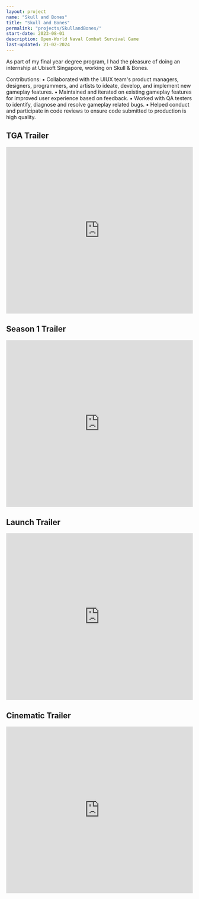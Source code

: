 ```yaml
---
layout: project
name: "Skull and Bones"
title: "Skull and Bones"
permalink: "projects/SkullandBones/"
start-date: 2023-08-01
description: Open-World Naval Combat Survival Game
last-updated: 21-02-2024
---
```


As part of my final year degree program, I had the pleasure of doing an internship at Ubisoft Singapore, working on Skull & Bones.

Contributions: 
▪ Collaborated with the UIUX team's product managers, designers, programmers, and artists to ideate, develop,
and implement new gameplay features.
▪ Maintained and iterated on existing gameplay features for improved user experience based on feedback.
▪ Worked with QA testers to identify, diagnose and resolve gameplay related bugs.
▪ Helped conduct and participate in code reviews to ensure code submitted to production is high quality.

## <b> TGA Trailer
<iframe width="100%" height="450" src="https://www.youtube.com/embed/aJy3FXGb6ok" title="Skull and Bones TGA Trailer" frameborder="0" allow="accelerometer; autoplay; clipboard-write; encrypted-media; gyroscope; picture-in-picture; web-share" allowfullscreen></iframe>

## <b> Season 1 Trailer
<iframe width="100%" height="450" src="https://www.youtube.com/embed/s_j0vBUqArk" title="Skull and Bones Season1 Trailer" frameborder="0" allow="accelerometer; autoplay; clipboard-write; encrypted-media; gyroscope; picture-in-picture; web-share" allowfullscreen></iframe>

## <b> Launch Trailer
<iframe width="100%" height="450" src="https://www.youtube.com/embed/OmDYo7MbQxo" title="Skull and Bones Launch Trailer" frameborder="0" allow="accelerometer; autoplay; clipboard-write; encrypted-media; gyroscope; picture-in-picture; web-share" allowfullscreen></iframe>

## <b> Cinematic Trailer
<iframe width="100%" height="450" src="https://www.youtube.com/embed/8i2eHxj5NMU" title="Skull and Bones Cinematic Trailer" frameborder="0" allow="accelerometer; autoplay; clipboard-write; encrypted-media; gyroscope; picture-in-picture; web-share" allowfullscreen></iframe>
